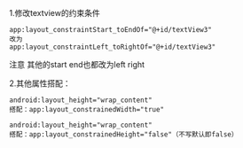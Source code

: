 1.修改textview的约束条件
```
app:layout_constraintStart_toEndOf="@+id/textView3"
改为
app:layout_constraintLeft_toRightOf="@+id/textView3"
```
注意 其他的start end也都改为left right 

2.其他属性搭配：
```
android:layout_height="wrap_content"
搭配：app:layout_constrainedWidth="true"

android:layout_height="wrap_content"
搭配：app:layout_constrainedHeight="false"（不写默认即false）

```
